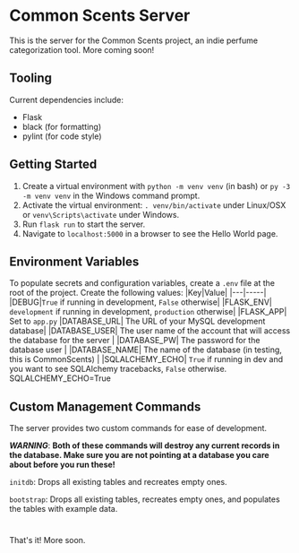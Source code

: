 # Common Scents Server
This is the server for the Common Scents project, an indie perfume categorization tool. More coming soon!

## Tooling
Current dependencies include: 
- Flask
- black (for formatting)
- pylint (for code style)

## Getting Started
1. Create a virtual environment with `python -m venv venv` (in bash) or `py -3 -m venv venv` in the Windows command prompt.
2. Activate the virtual environment: `. venv/bin/activate` under Linux/OSX or `venv\Scripts\activate` under Windows.
4. Run `flask run` to start the server. 
5. Navigate to `localhost:5000` in a browser to see the Hello World page. 

## Environment Variables
To populate secrets and configuration variables, create a `.env` file at the root of the project. Create the following values:
|Key|Value|
|---|-----|
|DEBUG|`True` if running in development, `False` otherwise|
|FLASK_ENV| `development` if running in development, `production` otherwise|
|FLASK_APP| Set to `app.py`
|DATABASE_URL| The URL of your MySQL development database|
|DATABASE_USER| The user name of the account that will access the database for the server |
|DATABASE_PW| The password for the database user |
|DATABASE_NAME| The name of the database (in testing, this is CommonScents) |
|SQLALCHEMY_ECHO| `True` if running in dev and you want to see SQLAlchemy tracebacks, `False` otherwise.
SQLALCHEMY_ECHO=True


## Custom Management Commands
The server provides two custom commands for ease of development.

_**WARNING**_: **Both of these commands will destroy any current records in the database. Make sure you are not pointing at a database you care about before you run these!**

`initdb`: Drops all existing tables and recreates empty ones.

`bootstrap`: Drops all existing tables, recreates empty ones, and populates the tables with example data.

#
That's it! More soon.
